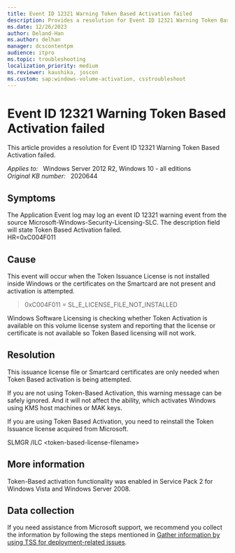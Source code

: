 ```yaml
---
title: Event ID 12321 Warning Token Based Activation failed
description: Provides a resolution for Event ID 12321 Warning Token Based Activation failed
ms.date: 12/26/2023
author: Deland-Han
ms.author: delhan
manager: dcscontentpm
audience: itpro
ms.topic: troubleshooting
localization_priority: medium
ms.reviewer: kaushika, joscon
ms.custom: sap:windows-volume-activation, csstroubleshoot
---
```

# Event ID 12321 Warning Token Based Activation failed

This article provides a resolution for Event ID 12321 Warning Token Based Activation failed.

_Applies to:_ &nbsp; Windows Server 2012 R2, Windows 10 - all editions  
_Original KB number:_ &nbsp; 2020644

## Symptoms

The Application Event log may log an event ID 12321 warning event from the source Microsoft-Windows-Security-Licensing-SLC.
The description field will state Token Based Activation failed.  
HR=0xC004F011

## Cause

This event will occur when the Token Issuance License is not installed inside Windows or the certificates on the Smartcard are not present and activation is attempted.  

>0xC004F011 = SL_E_LICENSE_FILE_NOT_INSTALLED 
 
Windows Software Licensing is checking whether Token Activation is available on this volume license system and reporting that the license or certificate is not available so Token Based licensing will not work.

## Resolution

This issuance license file or Smartcard certificates are only needed when Token Based activation is being attempted.  

If you are not using Token-Based Activation, this warning message can be safely ignored. And it will not affect the ability, which activates Windows using KMS host machines or MAK keys.  

If you are using Token Based Activation, you need to reinstall the Token Issuance license acquired from Microsoft.  

SLMGR /ILC \<token-based-license-filename>

## More information

Token-Based activation functionality was enabled in Service Pack 2 for Windows Vista and Windows Server 2008.

## Data collection

If you need assistance from Microsoft support, we recommend you collect the information by following the steps mentioned in [Gather information by using TSS for deployment-related issues](../../windows-client/windows-troubleshooters/gather-information-using-tss-deployment.md).
